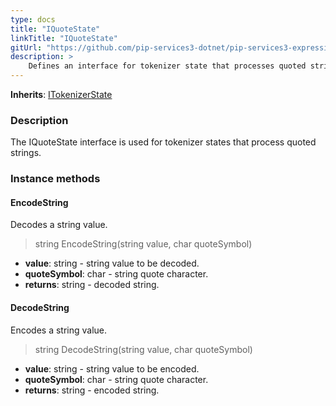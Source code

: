 ```yaml
---
type: docs
title: "IQuoteState"
linkTitle: "IQuoteState"
gitUrl: "https://github.com/pip-services3-dotnet/pip-services3-expressions-dotnet"
description: > 
    Defines an interface for tokenizer state that processes quoted strings.
---
```


**Inherits**: [ITokenizerState](../itokenizer_state)

### Description

The IQuoteState interface is used for tokenizer states that process quoted strings.

### Instance methods

#### EncodeString
Decodes a string value.

> string EncodeString(string value, char quoteSymbol)

- **value**: string - string value to be decoded.
- **quoteSymbol**: char - string quote character.
- **returns**: string - decoded string.

#### DecodeString
Encodes a string value.

> string DecodeString(string value, char quoteSymbol)

- **value**: string - string value to be encoded.
- **quoteSymbol**: char - string quote character.
- **returns**: string - encoded string.
